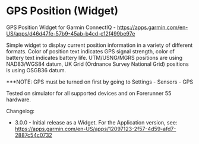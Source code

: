 # GPS Position (Widget)
GPS Position Widget for Garmin ConnectIQ - https://apps.garmin.com/en-US/apps/d46d47fe-57b9-45ab-b4cd-c12f499be97e

Simple widget to display current position information in a variety of different formats. Color of position text indicates GPS signal strength, color of battery text indicates battery life. UTM/USNG/MGRS positions are using NAD83/WGS84 datum, UK Grid (Ordnance Survey National Grid) positions is using OSGB36 datum.

***NOTE: GPS must be turned on first by going to Settings - Sensors - GPS

Tested on simulator for all supported devices and on Forerunner 55 hardware.

Changelog:
* 3.0.0 - Initial release as a Widget. For the Application version, see: https://apps.garmin.com/en-US/apps/12097123-2f57-4d59-afd7-2887c54c0732